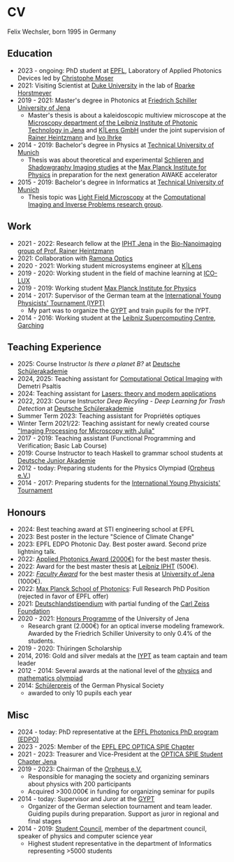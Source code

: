 # CV
Felix Wechsler, born 1995 in Germany

## Education
* 2023 - ongoing: PhD student at [EPFL](https://www.epfl.ch/labs/lapd/), Laboratory of Applied Photonics Devices led by [Christophe Moser](https://people.epfl.ch/christophe.moser?lang=en)
* 2021: Visiting Scientist at [Duke University](https://bme.duke.edu/) in the lab of [Roarke Horstmeyer](https://horstmeyer.pratt.duke.edu/)
* 2019 - 2021: Master's degree in Photonics at [Friedrich Schiller University of Jena](https://www.physik.uni-jena.de/en/research)
    * Master's thesis is about a kaleidoscopic multiview microscope at the [Microscopy department of the Leibniz Institute of Photonic Technology in Jena](https://nanoimaging.de) and [K|Lens GmbH](https://www.k-lens.de/) under the joint supervision of [Rainer Heintzmann](https://sites.google.com/site/heintzmann/) and [Ivo Ihrke](https://www.cse.eti.uni-siegen.de/research/)
* 2014 - 2019: Bachelor's degree in Physics at [Technical University of Munich](https://www.ph.tum.de/)
    * Thesis was about theoretical and experimental [Schlieren and Shadowgraphy Imaging studies](https://felix.sumpi.org/bachelor_thesis_felix_wechsler_physics.pdf) at the [Max Planck Institute for Physics](https://www.mpp.mpg.de/forschung/neue-technologien/awake-beschleunigung-mit-plasmawellen) in preparation for the next generation AWAKE accelerator
* 2015 - 2019: Bachelor's degree in Informatics at [Technical University of Munich](https://www.in.tum.de/en/cover-page/)
    * Thesis topic was [Light Field Microscopy](https://mediatum.ub.tum.de/1543570) at the [Computational Imaging and Inverse Problems research group](https://ciip.in.tum.de/).


## Work
* 2021 - 2022: Research fellow at the [IPHT Jena](https://www.leibniz-ipht.de/en/homepage/) in the [Bio-Nanoimaging group of Prof. Rainer Heintzmann](https://nanoimaging.de/)
* 2021: Collaboration with [Ramona Optics](https://www.ramonaoptics.com/) 
* 2020 - 2021: Working student microsystems engineer at [K|Lens](https://www.k-lens.de/)
* 2019 - 2020: Working student in the field of machine learning at [ICO-LUX](https://ico-lux.de/)
* 2019 - 2019: Working student [Max Planck Institute for Physics](https://www.mpp.mpg.de/forschung/neue-technologien/awake-beschleunigung-mit-plasmawellen)
* 2014 - 2017: Supervisor of the German team at the [International Young Physicists' Tournament (IYPT)](https://www.iypt.org/)
    * My part was to organize the [GYPT](https://gypt.org/) and train pupils for the IYPT. 
* 2014 - 2016: Working student at the [Leibniz Supercomputing Centre, Garching](https://www.lrz.de/)

## Teaching Experience
* 2025: Course Instructor *Is there a planet B?* at [Deutsche Schülerakademie](https://www.schuelerakademien.de/programm/kurs?tx_ewacademy_coursedetail%5Bcontroller%5D=Course&tx_ewacademy_coursedetail%5Bcourse%5D=4662&cHash=b45d124a178e7203b3cf685853b7cdfd)
* 2024, 2025: Teaching assistant for [Computational Optical Imaging](https://edu.epfl.ch/coursebook/en/computational-optical-imaging-MICRO-421) with Demetri Psaltis
* 2024: Teaching assistant for [Lasers: theory and modern applications](https://edu.epfl.ch/coursebook/fr/lasers-theory-and-modern-applications-MICRO-422)
* 2022, 2023: Course Instructor *Deep Recyling - Deep Learning for Trash Detection* at [Deutsche Schülerakademie](https://www.schuelerakademien.de/)
* Summer Term 2023: Teaching assistant for Propriétés optiques
* Winter Term 2021/22: Teaching assistant for newly created course ["Imaging Processing for Microscopy with Julia"](https://github.com/bionanoimaging/Image-Processing-In-Microscopy)
* 2017 - 2019: Teaching assistant (Functional Programming and Verification; Basic Lab Course)
* 2019: Course Instructor to teach Haskell to grammar school students at [Deutsche Junior Akademie](https://www.deutsche-juniorakademien.de/)
* 2012 - today: Preparing students for the Physics Olympiad ([Orpheus e.V.](https://www.orpheus-verein.de/)) 
* 2014 - 2017: Preparing students for the [International Young Physicists' Tournament](https://www.iypt.org)

## Honours
* 2024: Best teaching award at STI engineering school at EPFL
* 2023: Best poster in the lecture "Science of Climate Change" 
* 2023: EPFL EDPO Photonic Day. Best poster award. Second prize lightning talk. 
* 2022: [Applied Photonics Award (2000€)](https://www.applied-photonics-award.de/) for the best master thesis.
* 2022: Award for the best master thesis at [Leibniz IPHT](https://www.leibniz-ipht.de/en/news/) (500€).
* 2022: [*Faculty Award*](https://www.physik.uni-jena.de/en/research/junior-scientists/faculty-awards/faculty-awards-rohde-schwarz) for the best master thesis at [University of Jena](https://www.uni-jena.de/) (1000€). 
* 2022: [Max Planck School of Photonics](https://photonics.maxplanckschools.org/en/home): Full Research PhD Position (rejected in favor of EPFL offer) 
* 2021: [Deutschlandstipendium](https://www.deutschlandstipendium.de/de/english-1700.html) with partial funding of the [Carl Zeiss Foundation](https://www.carl-zeiss-stiftung.de/english/index.html)
* 2020 - 2021: [Honours Programme](https://www.uni-jena.de/115665/honours-programm-fuer-forschungsorientierte-studierende) of the University of Jena
    * Research grant (2.000€) for an optical inverse modeling framework. Awarded by the Friedrich Schiller University to only 0.4% of the students.
* 2019 - 2020: Thüringen Scholarship
* 2014, 2016: Gold and silver medals at the [IYPT](https://www.iypt.org) as team captain and team leader
* 2012 - 2014: Several awards at the national level of the [physics](https://www.scienceolympiaden.de/ipho) and [mathematics olympiad](https://www.mo-by.de/)
* 2014: [Schülerpreis](https://www.dpg-physik.de/auszeichnungen/dpg-preise/schuelerinnen-und-schuelerpreis/preistraeger) of the German Physical Society
    * awarded to only 10 pupils each year


## Misc
* 2024 - today: PhD representative at the [EPFL Photonics PhD program (EDPO)](https://www.epfl.ch/education/phd/edpo-photonics/)
* 2023 - 2025: Member of the [EPFL EPC OPTICA SPIE Chapter](https://epc.epfl.ch) 
* 2021 - 2023: Treasurer and Vice-President at the [OPTICA SPIE Student Chapter Jena](https://www.asp.uni-jena.de/10186/optica-spie-student-chapters-jena)
* 2019 - 2023: Chairman of the [Orpheus e.V.](https://www.orpheus-verein.de/de/)
    * Responsible for managing the society and organizing seminars about physics with 200 participants
    * Acquired >300.000€ in funding for organizing seminar for pupils 
* 2014 - today: Supervisor and Juror at the [GYPT](https://gypt.org/)
    * Organizer of the German selection tournament and team leader. Guiding pupils during preparation. Support as juror in regional and final stages
* 2014 - 2019: [Student Council](https://mpi.fs.tum.de/), member of the department council, speaker of physics and computer science year
    * Highest student representative in the department of Informatics representing >5000 students
